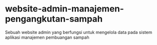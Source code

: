 # website-admin-manajemen-pengangkutan-sampah
Sebuah website admin yang berfungsi untuk mengelola data pada sistem aplikasi manajemen pembuangan sampah
